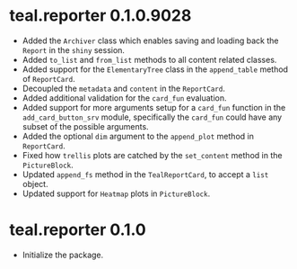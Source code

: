 # teal.reporter 0.1.0.9028

* Added the `Archiver` class which enables saving and loading back the `Report` in the `shiny` session.
* Added `to_list` and `from_list` methods to all content related classes.
* Added support for the `ElementaryTree` class in the `append_table` method of `ReportCard`.
* Decoupled the `metadata` and `content` in the `ReportCard`.
* Added additional validation for the `card_fun` evaluation.
* Added support for more arguments setup for a `card_fun` function in the `add_card_button_srv` module, specifically the `card_fun` could have any subset of the possible arguments.
* Added the optional `dim` argument to the `append_plot` method in `ReportCard`. 
* Fixed how `trellis` plots are catched by the `set_content` method in the `PictureBlock`.
* Updated `append_fs` method in the `TealReportCard`, to accept a `list` object.
* Updated support for `Heatmap` plots in `PictureBlock`.

# teal.reporter 0.1.0

* Initialize the package.
